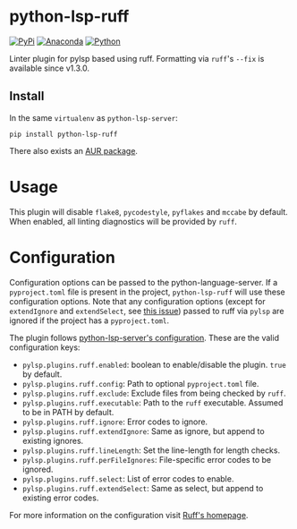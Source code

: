 # python-lsp-ruff

[![PyPi](https://img.shields.io/pypi/v/python-lsp-ruff.svg)](https://pypi.org/project/python-lsp-ruff)
[![Anaconda](https://anaconda.org/conda-forge/python-lsp-ruff/badges/version.svg)](https://anaconda.org/conda-forge/python-lsp-ruff)
[![Python](https://github.com/python-lsp/python-lsp-ruff/actions/workflows/python.yml/badge.svg)](https://github.com/python-lsp/python-lsp-ruff/actions/workflows/python.yml)

Linter plugin for pylsp based using ruff.
Formatting via `ruff`'s `--fix` is available since v1.3.0.

## Install

In the same `virtualenv` as `python-lsp-server`:

```shell
pip install python-lsp-ruff
```

There also exists an [AUR package](https://aur.archlinux.org/packages/python-lsp-ruff).

# Usage

This plugin will disable `flake8`, `pycodestyle`, `pyflakes` and `mccabe` by default.
When enabled, all linting diagnostics will be provided by `ruff`.

# Configuration

Configuration options can be passed to the python-language-server. If a `pyproject.toml`
file is present in the project, `python-lsp-ruff` will use these configuration options.
Note that any configuration options (except for `extendIgnore` and `extendSelect`, see
[this issue](https://github.com/python-lsp/python-lsp-ruff/issues/19)) passed to ruff via
`pylsp` are ignored if the project has a `pyproject.toml`.

The plugin follows [python-lsp-server's
configuration](https://github.com/python-lsp/python-lsp-server/#configuration). These are
the valid configuration keys:

 - `pylsp.plugins.ruff.enabled`: boolean to enable/disable the plugin. `true` by default.
 - `pylsp.plugins.ruff.config`: Path to optional `pyproject.toml` file.
 - `pylsp.plugins.ruff.exclude`: Exclude files from being checked by `ruff`.
 - `pylsp.plugins.ruff.executable`: Path to the `ruff` executable. Assumed to be in PATH by default.
 - `pylsp.plugins.ruff.ignore`: Error codes to ignore.
 - `pylsp.plugins.ruff.extendIgnore`: Same as ignore, but append to existing ignores.
 - `pylsp.plugins.ruff.lineLength`: Set the line-length for length checks.
 - `pylsp.plugins.ruff.perFileIgnores`: File-specific error codes to be ignored.
 - `pylsp.plugins.ruff.select`: List of error codes to enable.
 - `pylsp.plugins.ruff.extendSelect`: Same as select, but append to existing error codes.

For more information on the configuration visit [Ruff's homepage](https://beta.ruff.rs/docs/configuration/).
